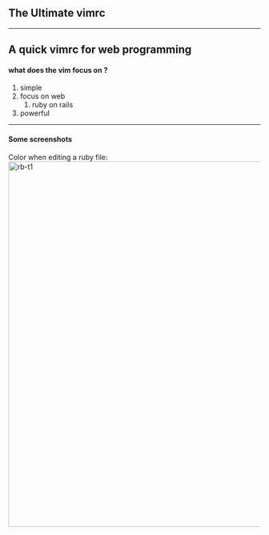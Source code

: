 ## The Ultimate vimrc 
---- 
A quick vimrc for web programming 
---- 
#### what does the vim focus on ?
1.  simple
2.  focus on web
	1. ruby on rails 
3.  powerful
---- 
#### Some screenshots
Color when editing a ruby file:
<img width="730" alt="rb-t1" src="https://cloud.githubusercontent.com/assets/16079417/21079739/22c96814-bfd6-11e6-9f58-d0bbe948b798.png">


